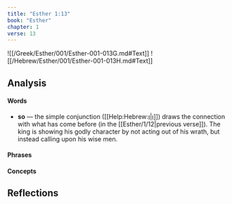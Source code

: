 ```yaml
---
title: "Esther 1:13"
book: "Esther"
chapter: 1
verse: 13
---
```

![[/Greek/Esther/001/Esther-001-013G.md#Text]]
![[/Hebrew/Esther/001/Esther-001-013H.md#Text]]

## Analysis

#### Words
- **so** — the simple conjunction ([[Help:Hebrew:וְ|וְ]]) draws the connection with what has come before (in the [[Esther/1/12|previous verse]]).  The king is showing his godly character by not acting out of his wrath, but instead calling upon his wise men.

#### Phrases

#### Concepts

## Reflections
